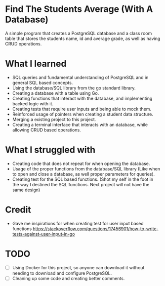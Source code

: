 # Find The Students Average (With A Database)

A simple program that creates a PostgreSQL database and a class room table that stores the students name, id and average grade, as well as having CRUD operations.

# What I learned

- SQL queries and fundamental understanding of PostgreSQL and in general SQL based concepts.
- Using the database/SQL library from the go standard library.
- Creating a database with a table using Go.
- Creating functions that interact with the database, and implementing backed logic with it.
- Creating tests that require user inputs and being able to mock them.
- Reinforced usage of pointers when creating a student data structure.
- Merging a existing project to this project.
- Creating a terminal interface that interacts with an database, while allowing CRUD based operations.

# What I struggled with

- Creating code that does not repeat for when opening the database.
- Usage of the proper functions from the database/SQL library (Like when to open and close a database, as well proper parameters for queries).
- Creating test for the SQL based functions. (Shot my self in the foot in the way I destined the SQL functions. Next project will not have the same design)

# Credit

- Gave me inspirations for when creating test for user input based functions https://stackoverflow.com/questions/17456901/how-to-write-tests-against-user-input-in-go

# TODO

- [ ]  Using Docker for this project, so anyone can download it without needing to download and configure PostgreSQL.
- [ ]  Cleaning up some code and creating better comments.
